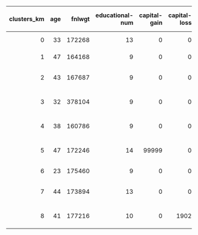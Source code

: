 |   clusters_km |   age |   fnlwgt |   educational-num |   capital-gain |   capital-loss |   hours-per-week | workclass   | education   | marital-status     | occupation      | relationship   | race   | gender   | native-country   |
|--------------:|------:|---------:|------------------:|---------------:|---------------:|-----------------:|:------------|:------------|:-------------------|:----------------|:---------------|:-------|:---------|:-----------------|
|             0 |    33 |   172268 |                13 |              0 |              0 |               40 | Private     | Bachelors   | Never-married      | Prof-specialty  | Not-in-family  | White  | Female   | United-States    |
|             1 |    47 |   164168 |                 9 |              0 |              0 |               40 | Private     | HS-grad     | Divorced           | Adm-clerical    | Not-in-family  | White  | Female   | United-States    |
|             2 |    43 |   167687 |                 9 |              0 |              0 |               40 | Private     | HS-grad     | Married-civ-spouse | Craft-repair    | Husband        | White  | Male     | United-States    |
|             3 |    32 |   378104 |                 9 |              0 |              0 |               40 | Private     | HS-grad     | Married-civ-spouse | Craft-repair    | Husband        | White  | Male     | United-States    |
|             4 |    38 |   160786 |                 9 |              0 |              0 |               60 | Private     | HS-grad     | Married-civ-spouse | Exec-managerial | Husband        | White  | Male     | United-States    |
|             5 |    47 |   172246 |                14 |          99999 |              0 |               50 | Private     | Prof-school | Married-civ-spouse | Prof-specialty  | Husband        | White  | Male     | United-States    |
|             6 |    23 |   175460 |                 9 |              0 |              0 |               40 | Private     | HS-grad     | Never-married      | Other-service   | Own-child      | White  | Male     | United-States    |
|             7 |    44 |   173894 |                13 |              0 |              0 |               42 | Private     | Bachelors   | Married-civ-spouse | Prof-specialty  | Husband        | White  | Male     | United-States    |
|             8 |    41 |   177216 |                10 |              0 |           1902 |               40 | Private     | HS-grad     | Married-civ-spouse | Exec-managerial | Husband        | White  | Male     | United-States    |